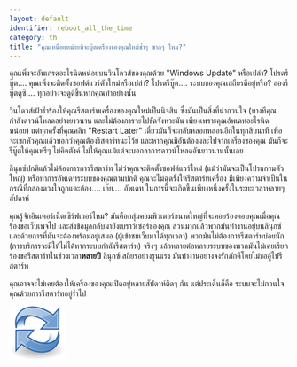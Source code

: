 ```yaml
---
layout: default
identifier: reboot_all_the_time
category: th
title: "คุณเหนื่อยหน่ายที่จะบู๊ตเครื่องของคุณใหม่ซ้ำๆ ซากๆ ไหม?"
---
```


คุณเพิ่งจะอัพเกรดอะไรนิดหน่อยบนวินโดวส์ของคุณด้วย "Windows Update" หรือเปล่า? โปรดรีบู๊ต.... คุณเพิ่งจะติดตั้งซอฟต์แวร์ตัวใหม่หรือเปล่า? โปรดรีบู๊ต.... ระบบของคุณเสถียรดีอยู่หรือ? ลองรีบู๊ตดูซิ.... ทุกอย่างจะดูดีขึ้นหากคุณทำอย่างนั้น

วินโดวส์เฝ้าร่ำร้องให้คุณรีสตาร์ทเครื่องของคุณใหม่เป็นนิจสิน ซึ่งมันเป็นสิ่งที่น่ากวนใจ (บางทีคุณกำลังดาวน์โหลดอย่างยาวนาน และไม่ต้องการจะไปขัดจังหวะมัน เพียงเพราะคุณอัพเดทอะไรนิดหน่อย) แต่ทุกครั้งที่คุณคลิก "Restart Later" เดี๋ยวมันก็จะกลับหลอกหลอนอีกในทุกสิบนาที เพื่อจะเขกหัวคุณแล้วบอกว่าคุณต้องรีสตาร์ทนะโว้ย และหากคุณมีอันต้องผละไปจากเครื่องของคุณ มันก็จะรีบู๊ตให้คุณฟรีๆ ไม่คิดตังค์ ไม่ให้คุณแม้แต่จะบอกลาการดาวน์โหลดอันยาวนานนั้นเลย

ลินุกซ์ปกติแล้วไม่ต้องการการรีสตาร์ท ไม่ว่าคุณจะติดตั้งซอฟต์แวร์ใหม่ (แม้ว่ามันจะเป็นโปรแกรมตัวใหญ่) หรือทำการอัพเดทระบบของคุณตามปกติ คุณจะไม่ฉุดรั้งให้รีสตาร์ทเครื่อง มีเพียงความจำเป็นในกรณีที่กล่องดวงใจถูกแตะต้อง.... เอ๊ย.... อัพเดท ในการนี้จะเกิดขึ้นเพียงหนึ่งครั้งในระยะเวลาหลายๆ สัปดาห์

คุณรู้จักอินเตอร์เน็ตเซิร์ฟเวอร์ไหม? มันคือกลุ่มคอมพิวเตอร์ขนาดใหญ่ที่จะคอยร้องตอบคุณเมื่อคุณร้องขอเว็บเพจไป และส่งข้อมูลกลับมายังเบราว์เซอร์ของคุณ ส่วนมากแล้วพวกมันทำงานอยู่บนลินุกซ์ และด้วยการที่มันจะต้องพร้อมอยู่เสมอ (ผู้เข้าชมเว็บมาได้ทุกเวลา) พวกมันไม่ต้องการรีสตาร์ทบ่อยนัก (การบริการจะมีให้ไม่ได้หากระบบกำลังรีสตาร์ท) จริงๆ แล้วหลายต่อหลายระบบของพวกมันไม่เคยเรียกร้องขอรีสตาร์ทในช่วงเวลา<b>หลายปี</b> ลินุกซ์เสถียรอย่างรุนแรง มันทำงานอย่างจงรักภักดีโดยไม่ขออู้ไปรีสตาร์ท

คุณอาจจะไม่เคยต้องให้เครื่องของคุณเปิดอยู่หลายสัปดาห์ติดๆ กัน แต่ประเด็นก็คือ ระบบจะไม่กวนใจคุณด้วยการรีสตาร์ทอยู่ร่ำไป

<img src="/img/reboot_all_the_time_thumb.png" />




